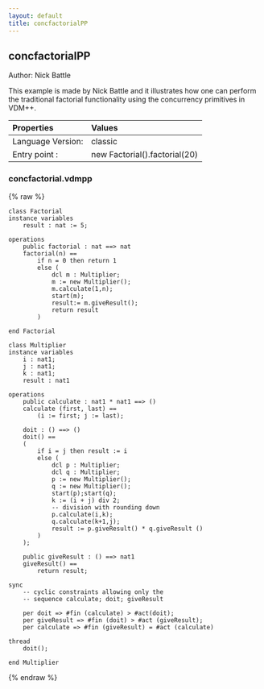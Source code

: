 ```yaml
---
layout: default
title: concfactorialPP
---
```


## concfactorialPP
Author: Nick Battle



This example is made by Nick Battle and it illustrates how one can 
perform the traditional factorial functionality using the concurrency
primitives in VDM++.


| Properties | Values          |
| :------------ | :---------- |
|Language Version:| classic|
|Entry point     :| new Factorial().factorial(20)|


### concfactorial.vdmpp

{% raw %}
~~~
class Factorial
instance variables
	result : nat := 5;
	
operations
	public factorial : nat ==> nat
	factorial(n) ==
		if n = 0 then return 1
		else (
			dcl m : Multiplier;
			m := new Multiplier();
			m.calculate(1,n);
			start(m);
			result:= m.giveResult();
			return result
		)
		
end Factorial

class Multiplier
instance variables
	i : nat1;
	j : nat1;
	k : nat1;
	result : nat1
	
operations
	public calculate : nat1 * nat1 ==> ()
	calculate (first, last) ==
		(i := first; j := last);
		
	doit : () ==> ()
	doit() ==
	(
		if i = j then result := i
		else (
			dcl p : Multiplier;
			dcl q : Multiplier;
			p := new Multiplier();
			q := new Multiplier();
			start(p);start(q);
			k := (i + j) div 2;
			-- division with rounding down
			p.calculate(i,k);
			q.calculate(k+1,j);
			result := p.giveResult() * q.giveResult ()
		)
	);
	
	public giveResult : () ==> nat1
	giveResult() ==
		return result;
		
sync
	-- cyclic constraints allowing only the
	-- sequence calculate; doit; giveResult
	
	per doit => #fin (calculate) > #act(doit);
	per giveResult => #fin (doit) > #act (giveResult);
	per calculate => #fin (giveResult) = #act (calculate)
	
thread
	doit(); 
	
end Multiplier
~~~
{% endraw %}

